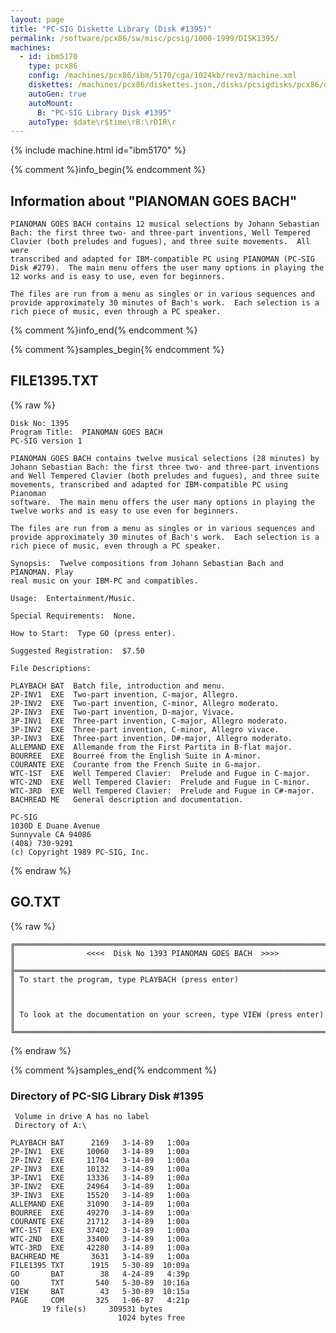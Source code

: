 ```yaml
---
layout: page
title: "PC-SIG Diskette Library (Disk #1395)"
permalink: /software/pcx86/sw/misc/pcsig/1000-1999/DISK1395/
machines:
  - id: ibm5170
    type: pcx86
    config: /machines/pcx86/ibm/5170/cga/1024kb/rev3/machine.xml
    diskettes: /machines/pcx86/diskettes.json,/disks/pcsigdisks/pcx86/diskettes.json
    autoGen: true
    autoMount:
      B: "PC-SIG Library Disk #1395"
    autoType: $date\r$time\rB:\rDIR\r
---
```


{% include machine.html id="ibm5170" %}

{% comment %}info_begin{% endcomment %}

## Information about "PIANOMAN GOES BACH"

    PIANOMAN GOES BACH contains 12 musical selections by Johann Sebastian
    Bach: the first three two- and three-part inventions, Well Tempered
    Clavier (both preludes and fugues), and three suite movements.  All were
    transcribed and adapted for IBM-compatible PC using PIANOMAN (PC-SIG
    Disk #279).  The main menu offers the user many options in playing the
    12 works and is easy to use, even for beginners.
    
    The files are run from a menu as singles or in various sequences and
    provide approximately 30 minutes of Bach's work.  Each selection is a
    rich piece of music, even through a PC speaker.
{% comment %}info_end{% endcomment %}

{% comment %}samples_begin{% endcomment %}

## FILE1395.TXT

{% raw %}
```
Disk No: 1395
Program Title:  PIANOMAN GOES BACH
PC-SIG version 1

PIANOMAN GOES BACH contains twelve musical selections (28 minutes) by
Johann Sebastian Bach: the first three two- and three-part inventions
and Well Tempered Clavier (both preludes and fugues), and three suite
movements, transcribed and adapted for IBM-compatible PC using Pianoman
software.  The main menu offers the user many options in playing the
twelve works and is easy to use even for beginners.

The files are run from a menu as singles or in various sequences and
provide approximately 30 minutes of Bach's work.  Each selection is a
rich piece of music, even through a PC speaker.

Synopsis:  Twelve compositions from Johann Sebastian Bach and PIANOMAN. Play
real music on your IBM-PC and compatibles.

Usage:  Entertainment/Music.

Special Requirements:  None.

How to Start:  Type GO (press enter).

Suggested Registration:  $7.50

File Descriptions:

PLAYBACH BAT  Batch file, introduction and menu.
2P-INV1  EXE  Two-part invention, C-major, Allegro.
2P-INV2  EXE  Two-part invention, C-minor, Allegro moderato.
2P-INV3  EXE  Two-part invention, D-major, Vivace.
3P-INV1  EXE  Three-part invention, C-major, Allegro moderato.
3P-INV2  EXE  Three-part invention, C-minor, Allegro vivace.
3P-INV3  EXE  Three-part invention, D#-major, Allegro moderato.
ALLEMAND EXE  Allemande from the First Partita in B-flat major.
BOURREE  EXE  Bourreé from the English Suite in A-minor.
COURANTE EXE  Courante from the French Suite in G-major.
WTC-1ST  EXE  Well Tempered Clavier:  Prelude and Fugue in C-major.
WTC-2ND  EXE  Well Tempered Clavier:  Prelude and Fugue in C-minor.
WTC-3RD  EXE  Well Tempered Clavier:  Prelude and Fugue in C#-major.
BACHREAD ME   General description and documentation.

PC-SIG
1030D E Duane Avenue
Sunnyvale CA 94086
(408) 730-9291
(c) Copyright 1989 PC-SIG, Inc.

```
{% endraw %}

## GO.TXT

{% raw %}
```
╔═════════════════════════════════════════════════════════════════════════╗
║                <<<<  Disk No 1393 PIANOMAN GOES BACH  >>>>              ║
╠═════════════════════════════════════════════════════════════════════════╣
║ To start the program, type PLAYBACH (press enter)                       ║
║                                                                         ║
║ To look at the documentation on your screen, type VIEW (press enter)    ║
╚═════════════════════════════════════════════════════════════════════════╝
```
{% endraw %}

{% comment %}samples_end{% endcomment %}

### Directory of PC-SIG Library Disk #1395

     Volume in drive A has no label
     Directory of A:\

    PLAYBACH BAT      2169   3-14-89   1:00a
    2P-INV1  EXE     10060   3-14-89   1:00a
    2P-INV2  EXE     11704   3-14-89   1:00a
    2P-INV3  EXE     10132   3-14-89   1:00a
    3P-INV1  EXE     13336   3-14-89   1:00a
    3P-INV2  EXE     24964   3-14-89   1:00a
    3P-INV3  EXE     15520   3-14-89   1:00a
    ALLEMAND EXE     31090   3-14-89   1:00a
    BOURREE  EXE     49270   3-14-89   1:00a
    COURANTE EXE     21712   3-14-89   1:00a
    WTC-1ST  EXE     37402   3-14-89   1:00a
    WTC-2ND  EXE     33400   3-14-89   1:00a
    WTC-3RD  EXE     42280   3-14-89   1:00a
    BACHREAD ME       3631   3-14-89   1:00a
    FILE1395 TXT      1915   5-30-89  10:09a
    GO       BAT        38   4-24-89   4:39p
    GO       TXT       540   5-30-89  10:16a
    VIEW     BAT        43   5-30-89  10:15a
    PAGE     COM       325   1-06-87   4:21p
           19 file(s)     309531 bytes
                            1024 bytes free
